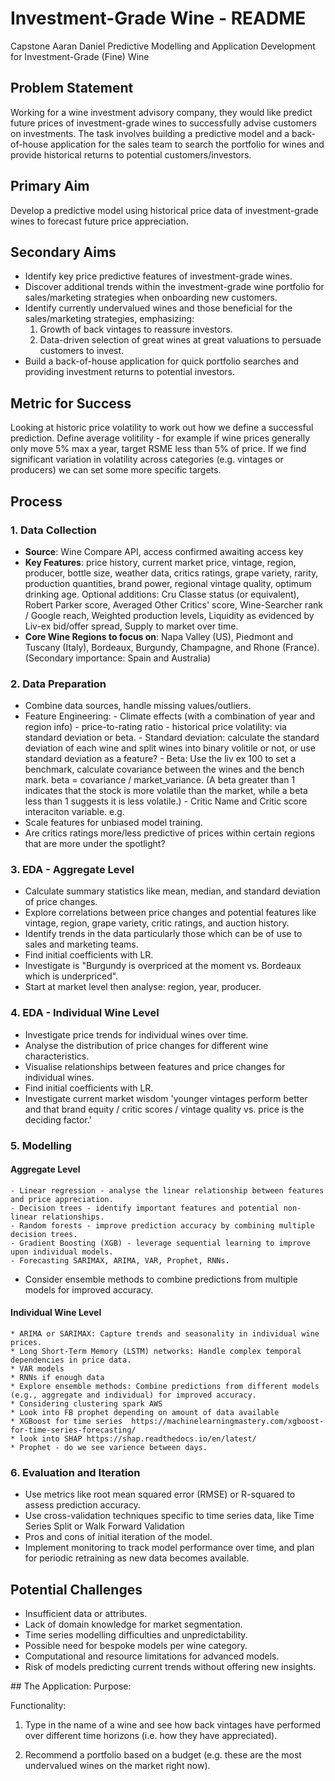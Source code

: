 # Investment-Grade Wine - README 
Capstone Aaran Daniel
Predictive Modelling and Application Development for Investment-Grade (Fine) Wine

## Problem Statement
Working for a wine investment advisory company, they would like predict future prices of investment-grade wines to successfully advise customers on investments. The task involves building a predictive model and a back-of-house application for the sales team to search the portfolio for wines and provide historical returns to potential customers/investors.

## Primary Aim
Develop a predictive model using historical price data of investment-grade wines to forecast future price appreciation.

## Secondary Aims
- Identify key price predictive features of investment-grade wines.<br>
- Discover additional trends within the investment-grade wine portfolio for sales/marketing strategies when onboarding new customers.<br>
- Identify currently undervalued wines and those beneficial for the sales/marketing strategies, emphasizing:<br>
  1. Growth of back vintages to reassure investors.<br>
  2. Data-driven selection of great wines at great valuations to persuade customers to invest.<br>
- Build a back-of-house application for quick portfolio searches and providing investment returns to potential investors.<br>

## Metric for Success

Looking at historic price volatility to work out how we define a successful prediction. Define average volitility - for example if wine prices generally only move 5% max a year, target RSME less than 5% of price. If we find significant variation in volatility across categories (e.g. vintages or producers) we can set some more specific targets.

## Process

### 1. Data Collection
- **Source**: Wine Compare API, access confirmed awaiting access key
- **Key Features**: price history, current market price, vintage, region, producer, bottle size, weather data, critics ratings, grape variety, rarity, production quantities, brand power, regional vintage quality, optimum drinking age. Optional additions: Cru Classe status (or equivalent), Robert Parker score, Averaged Other Critics' score, Wine-Searcher rank / Google reach, Weighted production levels, Liquidity as evidenced by Liv-ex bid/offer spread, Supply to market over time.
- **Core Wine Regions to focus on**: Napa Valley (US), Piedmont and Tuscany (Italy), Bordeaux, Burgundy, Champagne, and Rhone (France). (Secondary importance: Spain and Australia)

### 2. Data Preparation
- Combine data sources, handle missing values/outliers.
- Feature Engineering: 
        - Climate effects (with a combination of year and region info)
        - price-to-rating ratio
        - historical price volatility: via standard deviation or beta. 
                - Standard deviation: calculate the standard deviation of each wine and split wines into binary volitile or not, or use standard deviation as a feature?
                - Beta: Use the liv ex 100 to set a benchmark, calculate covariance between the wines and the bench mark. beta = covariance / market_variance. (A beta greater than 1 indicates that the stock is more volatile than the market, while a beta less than 1 suggests it is less volatile.)
        - Critic Name and Critic score interaciton variable. e.g. 
- Scale features for unbiased model training.
- Are critics ratings more/less predictive of prices within certain regions that are more under the spotlight?

### 3. EDA - Aggregate Level
- Calculate summary statistics like mean, median, and standard deviation of price changes.
- Explore correlations between price changes and potential features like vintage, region, grape variety, critic ratings, and auction history.
- Identify trends in the data particularly those which can be of use to sales and marketing teams. 
- Find initial coefficients with LR.
- Investigate is "Burgundy is overpriced at the moment vs. Bordeaux which is underpriced".
- Start at market level then analyse: region, year, producer.

### 4. EDA - Individual Wine Level
- Investigate price trends for individual wines over time.
- Analyse the distribution of price changes for different wine characteristics.
- Visualise relationships between features and price changes for individual wines.
- Find initial coefficients with LR.
- Investigate current market wisdom 'younger vintages perform better and that brand equity / critic scores / vintage quality vs. price is the deciding factor.'

### 5. Modelling
#### Aggregate Level
    - Linear regression - analyse the linear relationship between features and price appreciation.
    - Decision trees - identify important features and potential non-linear relationships.
    - Random forests - improve prediction accuracy by combining multiple decision trees.
    - Gradient Boosting (XGB) - leverage sequential learning to improve upon individual models.
    - Forecasting SARIMAX, ARIMA, VAR, Prophet, RNNs.
- Consider ensemble methods to combine predictions from multiple models for improved accuracy.

#### Individual Wine Level
    * ARIMA or SARIMAX: Capture trends and seasonality in individual wine prices.
    * Long Short-Term Memory (LSTM) networks: Handle complex temporal dependencies in price data.
    * VAR models
    * RNNs if enough data 
    * Explore ensemble methods: Combine predictions from different models (e.g., aggregate and individual) for improved accuracy.
    * Considering clustering spark AWS 
    * Look into FB prophet depending on amount of data available 
    * XGBoost for time series  https://machinelearningmastery.com/xgboost-for-time-series-forecasting/ 
    * look into SHAP https://shap.readthedocs.io/en/latest/ 
    * Prophet - do we see varience between days. 

### 6. Evaluation and Iteration
- Use metrics like root mean squared error (RMSE) or R-squared to assess prediction accuracy.
- Use cross-validation techniques specific to time series data, like Time Series Split or Walk Forward Validation
- Pros and cons of initial iteration of the model. 
- Implement monitoring to track model performance over time, and plan for periodic retraining as new data becomes available.

## Potential Challenges
- Insufficient data or attributes.
- Lack of domain knowledge for market segmentation.
- Time series modelling difficulties and unpredictability. 
- Possible need for bespoke models per wine category.
- Computational and resource limitations for advanced models.
- Risk of models predicting current trends without offering new insights.

## The Application: 
Purpose: 


Functionality: 
1. Type in the name of a wine and see how back vintages have performed over different time horizons (i.e. how they have appreciated). 

2. Recommend a portfolio based on a budget (e.g. these are the most undervalued wines on the market right now).